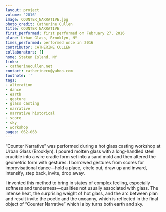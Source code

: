 ```yaml
---
layout: project
volume: '2016'
image: COUNTER_NARRATIVE.jpg
photo_credit: Catherine Cullen
title: COUNTER NARRATIVE
first_performed: first performed on February 27, 2016
place: Urban Glass, Brooklyn, NY
times_performed: performed once in 2016
contributor: CATHERINE CULLEN
collaborators: []
home: Staten Island, NY
links:
- catherinecullen.net
contact: catherinecu@yahoo.com
footnote: ''
tags:
- alteration
- dance
- earth
- gesture
- glass casting
- narrative
- narrative historical
- score
- sky
- workshop
pages: 062-063
---
```


“Counter Narrative” was performed during a hot glass casting workshop at Urban Glass (Brooklyn). I poured molten glass with a long-handled steel crucible into a wire cradle form set into a sand mold and then altered the geometric form with gestures. I borrowed gestures from scores for improvisational dance—hold a place, circle out, draw up and inward, intensify, step back, invite, drop away.

I invented this method to bring in states of complex feeling, especially softness and tenderness—qualities not usually associated with glass. The intense heat, the surprising weight of hot glass, and the arc between plan and result invite the poetic and the uncanny, which is reflected in the final object of “Counter Narrative” which is by turns both earth and sky.
